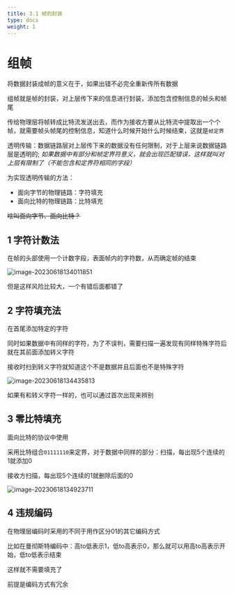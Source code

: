 ```yaml
---
title: 3.1 帧的封装
type: docs
weight: 1
---
```


# 组帧

将数据封装成帧的意义在于，如果出错不必完全重新传所有数据

组帧就是帧的封装，对上层传下来的信息进行封装，添加包含控制信息的帧头和帧尾

传给物理层将帧转成比特流发送出去，而作为接收方要从比特流中提取出一个个帧，就需要帧头帧尾的控制信息，知道什么时候开始什么时候结束，这就是`帧定界`

透明传输：数据链路层对上层传下来的数据没有任何限制，对于上层来说数据链路层是透明的; *如果数据中有部分和帧定界符意义，就会出现匹配错误，这样就叫对上层有限制了（不能包含和定界符相同的字段）* 

为实现透明传输的方法：

- 面向字节的物理链路：字符填充
- 面向比特的物理链路：比特填充

~~啥叫面向字节、面向比特？~~

## 1 字符计数法

在帧的头部使用一个计数字段，表面帧内的字符数，从而确定帧的结束

![image-20230618134011851](https://cdn.jsdelivr.net/gh/zvictorliu/typoraPics@main/img/image-20230618134011851.png)

但是这样风险比较大，一个有错后面都错了

## 2 字符填充法

 在首尾添加特定的字符

同时如果数据中有同样的字符，为了不误判，需要扫描一遍发现有同样特殊字符后就在其前面添加转义字符

接收时扫到转义字符就知道这个不是数据并且后面也不是特殊字符

![image-20230618134435813](https://cdn.jsdelivr.net/gh/zvictorliu/typoraPics@main/img/image-20230618134435813.png)

如果有和转义字符一样的，也可以通过首次出现来辨别

## 3 零比特填充

 面向比特的协议中使用

采用比特组合`01111110`来定界，对于数据中同样的部分：扫描，每出现5个连续的1就添加0

接收方扫描，每出现5个连续的1就删除后面的0

![image-20230618134923711](https://cdn.jsdelivr.net/gh/zvictorliu/typoraPics@main/img/image-20230618134923711.png)

## 4 违规编码

在物理层编码时采用的不同于用作区分01的其它编码方式

比如在曼彻斯特编码中：高to低表示1，低to高表示0，那么就可以用高to高表示开始，低to低表示结束

这样就不需要填充了

前提是编码方式有冗余
